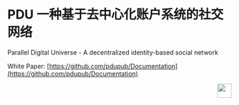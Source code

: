 # PDU 一种基于去中心化账户系统的社交网络
Parallel Digital Universe - A decentralized identity-based social network

White Paper: [https://github.com/pdupub/Documentation](https://github.com/pdupub/Documentation)

<a href="https://pdu.pub"><img height="32" align="right" src="https://pdu.pub/images/icon3.svg"></a>
